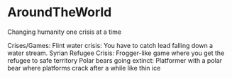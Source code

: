 # AroundTheWorld
Changing humanity one crisis at a time

Crises/Games:
Flint water crisis: You have to catch lead falling down a water stream.
Syrian Refugee Crisis: Frogger-like game where you get the refugee to safe territory
Polar bears going extinct: Platformer with a polar bear where platforms crack after a while like thin ice
